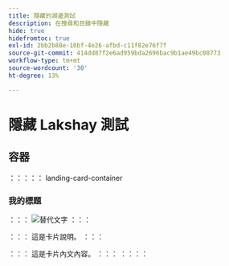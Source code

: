 ```yaml
---
title: 隱藏的湖邊測試
description: 在搜尋和目錄中隱藏
hide: true
hidefromtoc: true
exl-id: 2bb2b88e-10bf-4e26-afbd-c11f82e76f7f
source-git-commit: 414dd87f2e6ad959bda2696bac9b1ae49bc08773
workflow-type: tm+mt
source-wordcount: '30'
ht-degree: 13%

---
```


# 隱藏 Lakshay 測試

## 容器

：：：：： landing-card-container

### 我的標題

：：：
![替代文字](https://gifdb.com/images/high/hasbulla-eating-listening-gossip-funny-reaction-wnm6riagxtvav91w.gif)
：：：

：：：
這是卡片說明。
：：：

：：：
這是卡片內文內容。
：：：
：：：：
